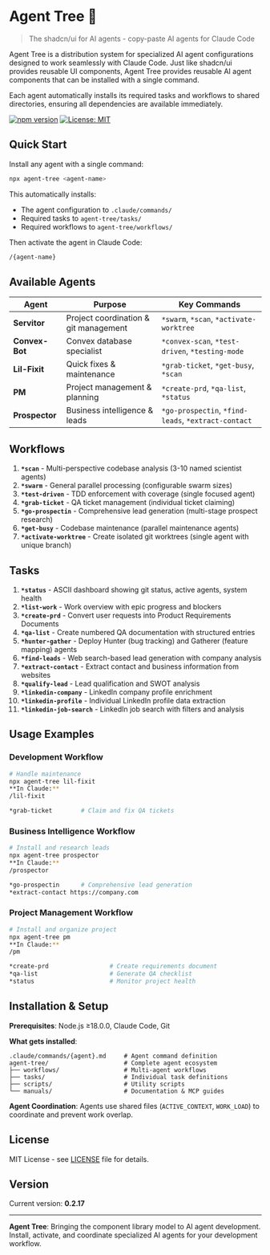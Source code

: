 # Agent Tree 🌲

> The shadcn/ui for AI agents - copy-paste AI agents for Claude Code

Agent Tree is a distribution system for specialized AI agent configurations designed to work seamlessly with Claude Code. Just like shadcn/ui provides reusable UI components, Agent Tree provides reusable AI agent components that can be installed with a single command.

Each agent automatically installs its required tasks and workflows to shared directories, ensuring all dependencies are available immediately.

[![npm version](https://badge.fury.io/js/agent-tree.svg)](https://www.npmjs.com/package/agent-tree)
[![License: MIT](https://img.shields.io/badge/License-MIT-yellow.svg)](https://opensource.org/licenses/MIT)

## Quick Start

Install any agent with a single command:

```bash
npx agent-tree <agent-name>
```

This automatically installs:
- The agent configuration to `.claude/commands/`
- Required tasks to `agent-tree/tasks/`
- Required workflows to `agent-tree/workflows/`

Then activate the agent in Claude Code:

```bash
/{agent-name}
```

## Available Agents

| Agent | Purpose | Key Commands |
|-------|---------|-------------|
| **Servitor** | Project coordination & git management | `*swarm`, `*scan`, `*activate-worktree` |
| **Convex-Bot** | Convex database specialist | `*convex-scan`, `*test-driven`, `*testing-mode` |
| **Lil-Fixit** | Quick fixes & maintenance | `*grab-ticket`, `*get-busy`, `*scan` |
| **PM** | Project management & planning | `*create-prd`, `*qa-list`, `*status` |
| **Prospector** | Business intelligence & leads | `*go-prospectin`, `*find-leads`, `*extract-contact` |

## Workflows

1. **`*scan`** - Multi-perspective codebase analysis (3-10 named scientist agents)
2. **`*swarm`** - General parallel processing (configurable swarm sizes)
3. **`*test-driven`** - TDD enforcement with coverage (single focused agent)
4. **`*grab-ticket`** - QA ticket management (individual ticket claiming)
5. **`*go-prospectin`** - Comprehensive lead generation (multi-stage prospect research)
6. **`*get-busy`** - Codebase maintenance (parallel maintenance agents)
7. **`*activate-worktree`** - Create isolated git worktrees (single agent with unique branch)

## Tasks

1. **`*status`** - ASCII dashboard showing git status, active agents, system health
2. **`*list-work`** - Work overview with epic progress and blockers
3. **`*create-prd`** - Convert user requests into Product Requirements Documents
4. **`*qa-list`** - Create numbered QA documentation with structured entries
5. **`*hunter-gather`** - Deploy Hunter (bug tracking) and Gatherer (feature mapping) agents
6. **`*find-leads`** - Web search-based lead generation with company analysis
7. **`*extract-contact`** - Extract contact and business information from websites
8. **`*qualify-lead`** - Lead qualification and SWOT analysis
9. **`*linkedin-company`** - LinkedIn company profile enrichment
10. **`*linkedin-profile`** - Individual LinkedIn profile data extraction
11. **`*linkedin-job-search`** - LinkedIn job search with filters and analysis


## Usage Examples

### Development Workflow
```bash
# Handle maintenance
npx agent-tree lil-fixit
**In Claude:**
/lil-fixit 

*grab-ticket        # Claim and fix QA tickets
```

### Business Intelligence Workflow  
```bash
# Install and research leads
npx agent-tree prospector
**In Claude:**
/prospector 

*go-prospectin      # Comprehensive lead generation
*extract-contact https://company.com
```

### Project Management Workflow
```bash
# Install and organize project
npx agent-tree pm
**In Claude:**
/pm 

*create-prd                 # Create requirements document
*qa-list                    # Generate QA checklist
*status                     # Monitor project health
```

## Installation & Setup

**Prerequisites**: Node.js ≥18.0.0, Claude Code, Git

**What gets installed**:
```
.claude/commands/{agent}.md     # Agent command definition
agent-tree/                     # Complete agent ecosystem
├── workflows/                  # Multi-agent workflows  
├── tasks/                      # Individual task definitions
├── scripts/                    # Utility scripts
└── manuals/                    # Documentation & MCP guides
```

**Agent Coordination**: Agents use shared files (`ACTIVE_CONTEXT`, `WORK_LOAD`) to coordinate and prevent work overlap.


## License

MIT License - see [LICENSE](LICENSE) file for details.

## Version

Current version: **0.2.17**

---

**Agent Tree**: Bringing the component library model to AI agent development. Install, activate, and coordinate specialized AI agents for your development workflow.